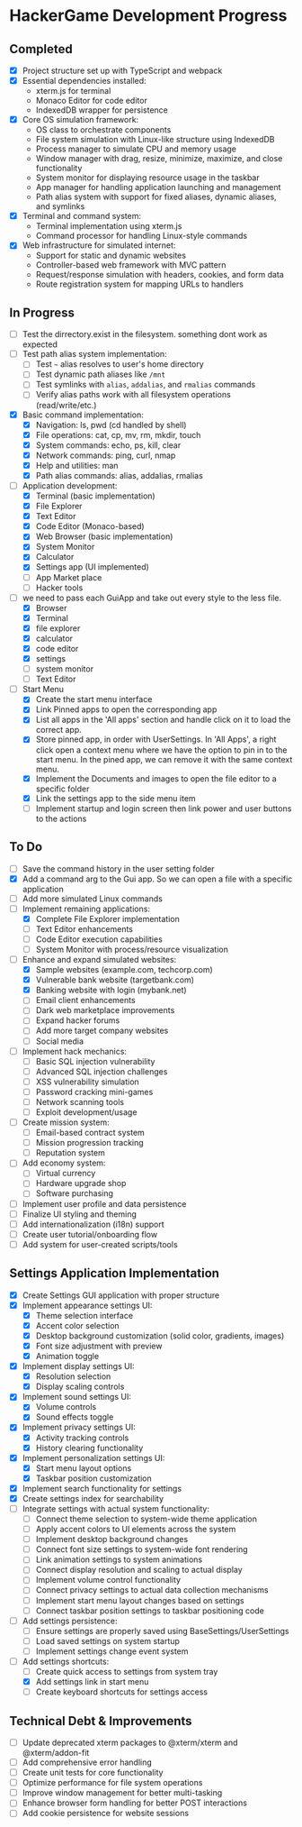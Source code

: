 # HackerGame Development Progress

## Completed
- [x] Project structure set up with TypeScript and webpack
- [x] Essential dependencies installed:
  - xterm.js for terminal
  - Monaco Editor for code editor
  - IndexedDB wrapper for persistence
- [x] Core OS simulation framework:
  - OS class to orchestrate components
  - File system simulation with Linux-like structure using IndexedDB
  - Process manager to simulate CPU and memory usage
  - Window manager with drag, resize, minimize, maximize, and close functionality
  - System monitor for displaying resource usage in the taskbar
  - App manager for handling application launching and management
  - Path alias system with support for fixed aliases, dynamic aliases, and symlinks
- [x] Terminal and command system:
  - Terminal implementation using xterm.js
  - Command processor for handling Linux-style commands
- [x] Web infrastructure for simulated internet:
  - Support for static and dynamic websites
  - Controller-based web framework with MVC pattern
  - Request/response simulation with headers, cookies, and form data
  - Route registration system for mapping URLs to handlers

## In Progress
- [ ] Test the dirrectory.exist in the filesystem. something dont work as expected
- [ ] Test path alias system implementation:
  - [ ] Test `~` alias resolves to user's home directory
  - [ ] Test dynamic path aliases like `/mnt`
  - [ ] Test symlinks with `alias`, `addalias`, and `rmalias` commands
  - [ ] Verify alias paths work with all filesystem operations (read/write/etc.)
- [x] Basic command implementation:
  - [x] Navigation: ls, pwd (cd handled by shell)
  - [x] File operations: cat, cp, mv, rm, mkdir, touch
  - [x] System commands: echo, ps, kill, clear
  - [x] Network commands: ping, curl, nmap
  - [x] Help and utilities: man
  - [x] Path alias commands: alias, addalias, rmalias
- [ ] Application development:
  - [x] Terminal (basic implementation)
  - [x] File Explorer
  - [x] Text Editor
  - [x] Code Editor (Monaco-based)
  - [x] Web Browser (basic implementation)
  - [x] System Monitor
  - [x] Calculator
  - [x] Settings app (UI implemented)
  - [ ] App Market place
  - [ ] Hacker tools
- [ ] we need to pass each GuiApp and take out every style to the less file.
  - [x] Browser
  - [x] Terminal
  - [x] file explorer
  - [x] calculator
  - [x] code editor
  - [x] settings
  - [ ] system monitor
  - [ ] Text Editor
- [ ] Start Menu
  - [x] Create the start menu interface
  - [x] Link Pinned apps to open the corresponding app
  - [x] List all apps in the 'All apps' section and handle click on it to load the correct app.
  - [x] Store pinned app, in order with UserSettings. In 'All Apps', a right click open a context menu where we have the option to pin in to the start menu. In the pined app, we can remove it with the same context menu.
  - [x] Implement the Documents and images to open the file editor to a specific folder
  - [x] Link the settings app to the side menu item
  - [ ] Implement startup and login screen then link power and user buttons to the actions

## To Do
- [ ] Save the command history in the user setting folder
- [x] Add a command arg to the Gui app. So we can open a file with a specific application
- [ ] Add more simulated Linux commands
- [ ] Implement remaining applications:
  - [x] Complete File Explorer implementation
  - [ ] Text Editor enhancements
  - [ ] Code Editor execution capabilities
  - [ ] System Monitor with process/resource visualization
- [ ] Enhance and expand simulated websites:
  - [x] Sample websites (example.com, techcorp.com)
  - [x] Vulnerable bank website (targetbank.com)
  - [x] Banking website with login (mybank.net)
  - [ ] Email client enhancements
  - [ ] Dark web marketplace improvements
  - [ ] Expand hacker forums
  - [ ] Add more target company websites
  - [ ] Social media
- [ ] Implement hack mechanics:
  - [ ] Basic SQL injection vulnerability
  - [ ] Advanced SQL injection challenges
  - [ ] XSS vulnerability simulation
  - [ ] Password cracking mini-games
  - [ ] Network scanning tools
  - [ ] Exploit development/usage
- [ ] Create mission system:
  - [ ] Email-based contract system
  - [ ] Mission progression tracking
  - [ ] Reputation system
- [ ] Add economy system:
  - [ ] Virtual currency
  - [ ] Hardware upgrade shop
  - [ ] Software purchasing
- [ ] Implement user profile and data persistence
- [ ] Finalize UI styling and theming
- [ ] Add internationalization (i18n) support
- [ ] Create user tutorial/onboarding flow
- [ ] Add system for user-created scripts/tools

## Settings Application Implementation
- [x] Create Settings GUI application with proper structure
- [x] Implement appearance settings UI:
  - [x] Theme selection interface
  - [x] Accent color selection
  - [x] Desktop background customization (solid color, gradients, images)
  - [x] Font size adjustment with preview
  - [x] Animation toggle
- [x] Implement display settings UI:
  - [x] Resolution selection
  - [x] Display scaling controls
- [x] Implement sound settings UI:
  - [x] Volume controls
  - [x] Sound effects toggle
- [x] Implement privacy settings UI:
  - [x] Activity tracking controls
  - [x] History clearing functionality
- [x] Implement personalization settings UI:
  - [x] Start menu layout options
  - [x] Taskbar position customization
- [x] Implement search functionality for settings
- [x] Create settings index for searchability
- [ ] Integrate settings with actual system functionality:
  - [ ] Connect theme selection to system-wide theme application
  - [ ] Apply accent colors to UI elements across the system
  - [ ] Implement desktop background changes
  - [ ] Connect font size settings to system-wide font rendering
  - [ ] Link animation settings to system animations
  - [ ] Connect display resolution and scaling to actual display
  - [ ] Implement volume control functionality
  - [ ] Connect privacy settings to actual data collection mechanisms
  - [ ] Implement start menu layout changes based on settings
  - [ ] Connect taskbar position settings to taskbar positioning code
- [ ] Add settings persistence:
  - [ ] Ensure settings are properly saved using BaseSettings/UserSettings
  - [ ] Load saved settings on system startup
  - [ ] Implement settings change event system
- [ ] Add settings shortcuts:
  - [ ] Create quick access to settings from system tray
  - [x] Add settings link in start menu
  - [ ] Create keyboard shortcuts for settings access

## Technical Debt & Improvements
- [ ] Update deprecated xterm packages to @xterm/xterm and @xterm/addon-fit
- [ ] Add comprehensive error handling
- [ ] Create unit tests for core functionality
- [ ] Optimize performance for file system operations
- [ ] Improve window management for better multi-tasking
- [ ] Enhance browser form handling for better POST interactions
- [ ] Add cookie persistence for website sessions
